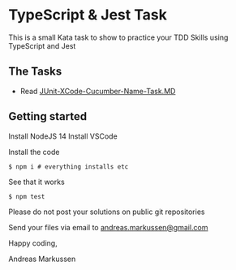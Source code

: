 # TypeScript & Jest Task 

This is a small Kata task to show to practice your TDD Skills using 
TypeScript and Jest

## The Tasks

* Read [JUnit-XCode-Cucumber-Name-Task.MD](JUnit-XCode-Cucumber-Name-Task.MD)
## Getting started

Install NodeJS 14
Install VSCode 

Install the code 

    $ npm i # everything installs etc

See that it works

    $ npm test

Please do not post your solutions on public git repositories

Send your files via email to andreas.markussen@gmail.com

Happy coding, 

Andreas Markussen
